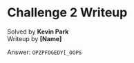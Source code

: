 # Challenge 2 Writeup

Solved by **Kevin Park**  
Writeup by **[Name]**  

Answer: `OPZPFOGEDY[_OOPS`